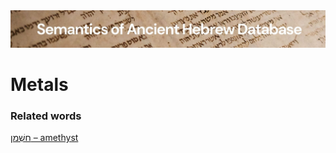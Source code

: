 <html><body><img id="banner" src="../../images/banners/banner.png" alt="banner" /></body></html>

# **Metals**


### Related words
[חַשְׁמַן – amethyst](../words/chashman.md)<br>